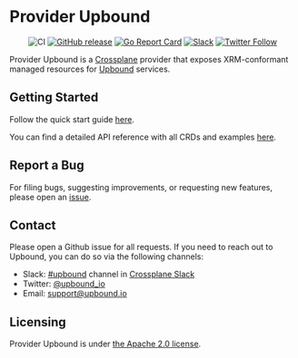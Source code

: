 # Provider Upbound

<div align="center">

![CI](https://github.com/upbound/provider-upbound/workflows/CI/badge.svg) [![GitHub release](https://img.shields.io/github/release/upbound/provider-upbound/all.svg?style=flat-square)](https://github.com/upbound/provider-upbound/releases) [![Go Report Card](https://goreportcard.com/badge/github.com/upbound/provider-upbound)](https://goreportcard.com/report/github.com/upbound/provider-upbound) [![Slack](https://slack.crossplane.io/badge.svg)](https://crossplane.slack.com/archives/C01TRKD4623) [![Twitter Follow](https://img.shields.io/twitter/follow/upbound_io.svg?style=social&label=Follow)](https://twitter.com/intent/follow?screen_name=upbound_io&user_id=788180534543339520)

</div>

Provider Upbound is a [Crossplane](https://crossplane.io/) provider that exposes
XRM-conformant managed resources for [Upbound](https://upbound.io) services.

## Getting Started

Follow the quick start guide [here](https://marketplace.upbound.io/providers/upbound/provider-upbound/latest/docs/quickstart).

You can find a detailed API reference with all CRDs and examples [here](https://marketplace.upbound.io/providers/upbound/provider-upbound/latest/crds).

## Report a Bug

For filing bugs, suggesting improvements, or requesting new features, please
open an [issue](https://github.com/upbound/provider-upbound/issues).

## Contact

Please open a Github issue for all requests. If you need to reach out to Upbound,
you can do so via the following channels:
* Slack: [#upbound](https://crossplane.slack.com/archives/C01TRKD4623) channel in [Crossplane Slack](https://slack.crossplane.io)
* Twitter: [@upbound_io](https://twitter.com/upbound_io)
* Email: [support@upbound.io](mailto:support@upbound.io)

## Licensing

Provider Upbound is under [the Apache 2.0 license](LICENSE).
